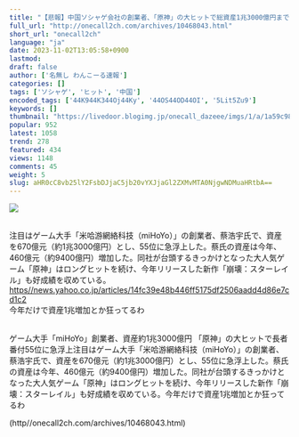 ```yaml
---
title: "【悲報】中国ソシャゲ会社の創業者、「原神」の大ヒットで総資産1兆3000億円まで登り詰めるｗｗｗｗ "
full_url: "http://onecall2ch.com/archives/10468043.html"
short_url: "onecall2ch"
language: "ja"
date: 2023-11-02T13:05:58+0900
lastmod: 
draft: false
author: ['名無し わんこーる速報']
categories: []
tags: ['ソシャゲ', 'ヒット', '中国']
encoded_tags: ['44K944K344Oj44Ky', '44OS44OD44OI', '5Lit5Zu9']
keywords: []
thumbnail: "https://livedoor.blogimg.jp/onecall_dazeee/imgs/1/a/1a59c98b.jpg"
popular: 952
latest: 1058
trend: 278
featured: 434
views: 1148
comments: 45
weight: 5
slug: aHR0cC8vb25lY2FsbDJjaC5jb20vYXJjaGl2ZXMvMTA0NjgwNDMuaHRtbA==
---
```


![](https://livedoor.blogimg.jp/onecall_dazeee/imgs/1/a/1a59c98b.jpg)

<div><br>注目はゲーム大手「米哈游網絡科技（miHoYo）」の創業者、蔡浩宇氏で、資産を670億元（約1兆3000億円）とし、55位に急浮上した。蔡氏の資産は今年、460億元（約9400億円）増加した。同社が台頭するきっかけとなった大人気ゲーム「原神」はロングヒットを続け、今年リリースした新作「崩壊：スターレイル」も好成績を収めている。<br> <a href='https//news.yahoo.co.jp/articles/14fc39e48b446ff5175df2506aadd4d86e7cd1c2' target='_blank'>https//news.yahoo.co.jp/articles/14fc39e48b446ff5175df2506aadd4d86e7cd1c2</a> <br>今年だけで資産1兆増加とか狂ってるわ<br> <br><p>ゲーム大手「miHoYo」創業者、資産約1兆3000億円 「原神」の大ヒットで長者番付55位に急浮上注目はゲーム大手「米哈游網絡科技（miHoYo）」の創業者、蔡浩宇氏で、資産を670億元（約1兆3000億円）とし、55位に急浮上した。蔡氏の資産は今年、460億元（約9400億円）増加した。同社が台頭するきっかけとなった大人気ゲーム「原神」はロングヒットを続け、今年リリースした新作「崩壊：スターレイル」も好成績を収めている。今年だけで資産1兆増加とか狂ってるわ</p></div>

(http//onecall2ch.com/archives/10468043.html)

